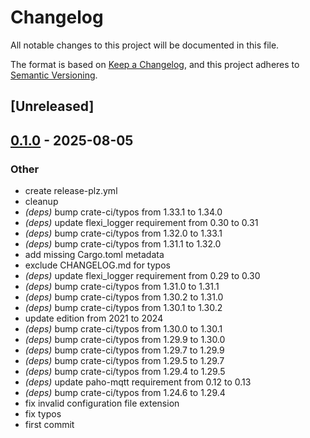 # Changelog

All notable changes to this project will be documented in this file.

The format is based on [Keep a Changelog](https://keepachangelog.com/en/1.0.0/),
and this project adheres to [Semantic Versioning](https://semver.org/spec/v2.0.0.html).

## [Unreleased]

## [0.1.0](https://github.com/acpiccolo/SDM72-Powermeter/releases/tag/v0.1.0) - 2025-08-05

### Other

- create release-plz.yml
- cleanup
- *(deps)* bump crate-ci/typos from 1.33.1 to 1.34.0
- *(deps)* update flexi_logger requirement from 0.30 to 0.31
- *(deps)* bump crate-ci/typos from 1.32.0 to 1.33.1
- *(deps)* bump crate-ci/typos from 1.31.1 to 1.32.0
- add missing Cargo.toml metadata
- exclude CHANGELOG.md for typos
- *(deps)* update flexi_logger requirement from 0.29 to 0.30
- *(deps)* bump crate-ci/typos from 1.31.0 to 1.31.1
- *(deps)* bump crate-ci/typos from 1.30.2 to 1.31.0
- *(deps)* bump crate-ci/typos from 1.30.1 to 1.30.2
- update edition from 2021 to 2024
- *(deps)* bump crate-ci/typos from 1.30.0 to 1.30.1
- *(deps)* bump crate-ci/typos from 1.29.9 to 1.30.0
- *(deps)* bump crate-ci/typos from 1.29.7 to 1.29.9
- *(deps)* bump crate-ci/typos from 1.29.5 to 1.29.7
- *(deps)* bump crate-ci/typos from 1.29.4 to 1.29.5
- *(deps)* update paho-mqtt requirement from 0.12 to 0.13
- *(deps)* bump crate-ci/typos from 1.24.6 to 1.29.4
- fix invalid configuration file extension
- fix typos
- first commit
